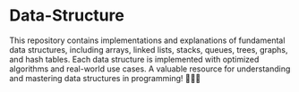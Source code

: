 # Data-Structure
This repository contains implementations and explanations of fundamental data structures, including arrays, linked lists, stacks, queues, trees, graphs, and hash tables. Each data structure is implemented with optimized algorithms and real-world use cases. A valuable resource for understanding and mastering data structures in programming! 🚀📂💡
